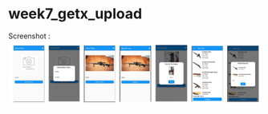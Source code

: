 # week7_getx_upload

Screenshot : 
![](https://github.com/10Lee/week7_getx_upload/blob/main/ss_getx_upload.jpg?raw=true)
